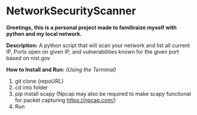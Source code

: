 # NetworkSecurityScanner

**Greetings, this is a personal project made to familiraize myself with python and my local network.**

**Description:**
A python script that will scan your network and list all current IP, Ports open on given IP, and vulnerabilities known for the given port based on nist.gov

**How to Install and Run:**
_(Using the Terminal)_

1.  git clone {repoURL}
2.  cd into folder
3.  pip install scapy (Npcap may also be required to make scapy functional for packet capturing https://npcap.com/)
4.  Run
